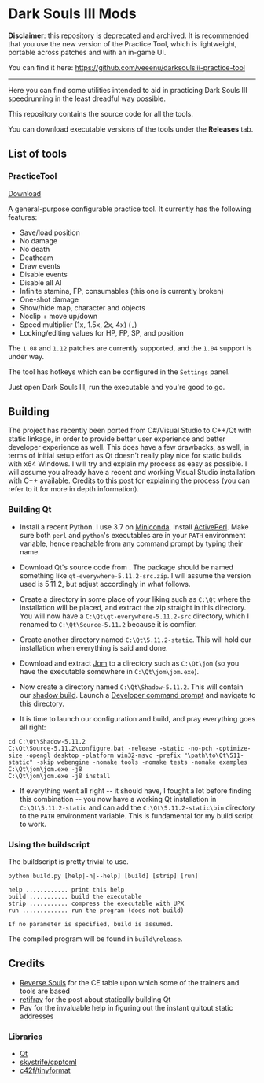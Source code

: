 # Dark Souls III Mods

**Disclaimer**: this repository is deprecated and archived. It is recommended that you use the new version of the Practice Tool, which is lightweight, portable across patches and with an in-game UI.

You can find it here: https://github.com/veeenu/darksoulsiii-practice-tool

-----

Here you can find some utilities intended to aid in practicing Dark Souls III speedrunning in the least dreadful way possible.

This repository contains the source code for all the tools. 

You can download executable versions of the tools under the **Releases** tab.

## List of tools

### PracticeTool

[Download](https://github.com/veeenu/DarkSoulsIII-Mods/releases/download/0.0.5-alpha/PracticeTool.zip)

A general-purpose configurable practice tool. It currently has the following features:

- Save/load position
- No damage
- No death
- Deathcam
- Draw events
- Disable events
- Disable all AI
- Infinite stamina, FP, consumables (this one is currently broken)
- One-shot damage
- Show/hide map, character and objects
- Noclip + move up/down
- Speed multiplier (1x, 1.5x, 2x, 4x) (`,`)
- Locking/editing values for HP, FP, SP, and position

The `1.08` and `1.12` patches are currently supported, and the `1.04` support is under way.

The tool has hotkeys which can be configured in the `Settings` panel.

Just open Dark Souls III, run the executable and you're good to go.

## Building

The project has recently been ported from C#/Visual Studio to C++/Qt with static linkage,
in order to provide better user experience and better developer experience as well. This does
have a few drawbacks, as well, in terms of initial setup effort as Qt doesn't really play
nice for static builds with x64 Windows. I will try and explain my process as easy as possible.
I will assume you already have a recent and working Visual Studio installation with C++ available.
Credits to [this post](https://retifrav.github.io/blog/2018/02/17/build-qt-statically) for explaining
the process (you can refer to it for more in depth information).

### Building Qt

- Install a recent Python. I use 3.7 on [Miniconda](https://repo.anaconda.com/miniconda/Miniconda3-latest-Windows-x86_64.exe).
  Install [ActivePerl](https://www.activestate.com/products/activeperl/downloads/). Make sure
  both `perl` and `python`'s executables are in your `PATH` environment variable, hence reachable
  from any command prompt by typing their name.

- Download Qt's source code from [](https://www.qt.io/offline-installers). The package should
  be named something like `qt-everywhere-5.11.2-src.zip`. I will assume the version used is
  5.11.2, but adjust accordingly in what follows.
- Create a directory in some place of your liking such as `C:\Qt` where the installation will
  be placed, and extract the zip straight in this directory. You will now have a
  `C:\Qt\qt-everywhere-5.11.2-src` directory, which I renamed to `C:\Qt\Source-5.11.2` because
  it is comfier.
- Create another directory named `C:\Qt\5.11.2-static`. This will hold our installation when
  everything is said and done.
- Download and extract [Jom](http://download.qt.io/official_releases/jom/jom.zip) to a directory
  such as `C:\Qt\jom` (so you have the executable somewhere in `C:\Qt\jom\jom.exe`).
- Now create a directory named `C:\Qt\Shadow-5.11.2`. This will contain our [shadow build](https://wiki.qt.io/Qt_shadow_builds).
  Launch a [Developer command prompt](https://docs.microsoft.com/en-us/cpp/build/building-on-the-command-line?view=vs-2017)
  and navigate to this directory.
- It is time to launch our configuration and build, and pray everything goes all right:

```
cd C:\Qt\Shadow-5.11.2
C:\Qt\Source-5.11.2\configure.bat -release -static -no-pch -optimize-size -opengl desktop -platform win32-msvc -prefix "\path\to\Qt\511-static" -skip webengine -nomake tools -nomake tests -nomake examples
C:\Qt\jom\jom.exe -j8
C:\Qt\jom\jom.exe -j8 install
```

- If everything went all right -- it should have, I fought a lot before finding this combination --
  you now have a working Qt installation in `C:\Qt\5.11.2-static` and can add the `C:\Qt\5.11.2-static\bin`
  directory to the `PATH` environment variable. This is fundamental for my build script to work.

### Using the buildscript

The buildscript is pretty trivial to use.

```
python build.py [help|-h|--help] [build] [strip] [run]

help ............ print this help
build ........... build the executable
strip ........... compress the executable with UPX
run ............. run the program (does not build)

If no parameter is specified, build is assumed.
```

The compiled program will be found in `build\release`.

## Credits

- [Reverse Souls](https://github.com/igromanru/Dark-Souls-III-Cheat-Engine-Guide) for the CE table upon which some of the trainers and tools are based
- [retifrav](https://retifrav.github.io/blog/2018/02/17/build-qt-statically/) for the post about statically building Qt
- Pav for the invaluable help in figuring out the instant quitout static addresses

### Libraries

- [Qt](https://www.qt.io/)
- [skystrife/cpptoml](https://github.com/skystrife/cpptoml)
- [c42f/tinyformat](https://github.com/c42f/tinyformat)
